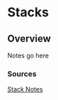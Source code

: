 # Stacks

## Overview

Notes go here

### Sources

[Stack Notes](https://www.geeksforgeeks.org/stack-class-in-java/)